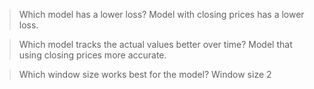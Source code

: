> Which model has a lower loss?
> Model with closing prices has a lower loss.

> Which model tracks the actual values better over time?
>Model that using closing prices more accurate.

> Which window size works best for the model?
> Window size 2